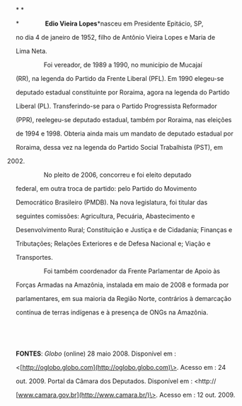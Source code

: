 

 



* *



*               **Edio Vieira Lopes***nasceu em Presidente Epitácio, SP,

no dia 4 de janeiro de 1952, filho de Antônio Vieira Lopes e Maria de

Lima Neta.



                Foi vereador, de 1989 a 1990, no município de Mucajaí

(RR), na legenda do Partido da Frente Liberal (PFL). Em 1990 elegeu-se

deputado estadual constituinte por Roraima, agora na legenda do Partido

Liberal (PL). Transferindo-se para o Partido Progressista Reformador

(PPR), reelegeu-se deputado estadual, também por Roraima, nas eleições

de 1994 e 1998. Obteria ainda mais um mandato de deputado estadual por

Roraima, dessa vez na legenda do Partido Social Trabalhista (PST), em

2002.



                No pleito de 2006, concorreu e foi eleito deputado

federal, em outra troca de partido: pelo Partido do Movimento

Democrático Brasileiro (PMDB). Na nova legislatura, foi titular das

seguintes comissões: Agricultura, Pecuária, Abastecimento e

Desenvolvimento Rural; Constituição e Justiça e de Cidadania; Finanças e

Tributações; Relações Exteriores e de Defesa Nacional e; Viação e

Transportes.



                Foi também coordenador da Frente Parlamentar de Apoio às

Forças Armadas na Amazônia, instalada em maio de 2008 e formada por

parlamentares, em sua maioria da Região Norte, contrários à demarcação

contínua de terras indígenas e à presença de ONGs na Amazônia.



               



 



**FONTES**: *Globo* (online) 28 maio 2008. Disponível em :

\<[http://oglobo.globo.com](http://oglobo.globo.com)\>. Acesso em : 24

out. 2009. Portal da Câmara dos Deputados. Disponível em : \<http://

[www.camara.gov.br](http://www.camara.br/)\>. Acesso em : 12 out. 2009.



 



 

